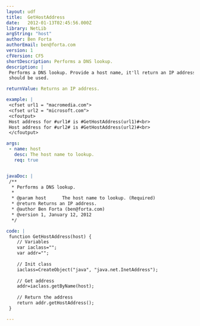 ```yaml
---
layout: udf
title:  GetHostAddress
date:   2012-01-13T02:45:56.000Z
library: NetLib
argString: "host"
author: Ben Forta
authorEmail: ben@forta.com
version: 1
cfVersion: CF5
shortDescription: Performs a DNS lookup.
description: |
 Performs a DNS lookup. Provide a host name, it'll return an IP address. If the host name is invalid an exception will be throw, so &lt;CFTRY&gt;/&lt;CFCATCH&gt;
 should be used.

returnValue: Returns an IP address.

example: |
 <cfset url1 = "macromedia.com">
 <cfset url2 = "microsoft.com">
 <cfoutput>
 Host address for #url1# is #GetHostAddress(url1)#<br>
 Host address for #url2# is #GetHostAddress(url2)#<br>
 </cfoutput>

args:
 - name: host
   desc: The host name to lookup.
   req: true


javaDoc: |
 /**
  * Performs a DNS lookup.
  * 
  * @param host      The host name to lookup. (Required)
  * @return Returns an IP address. 
  * @author Ben Forta (ben@forta.com) 
  * @version 1, January 12, 2012 
  */

code: |
 function GetHostAddress(host) {
    // Variables
    var iaclass="";
    var addr="";
    
    // Init class
    iaclass=CreateObject("java", "java.net.InetAddress");
 
    // Get address
    addr=iaclass.getByName(host);
 
    // Return the address    
    return addr.getHostAddress();
 }

---
```


